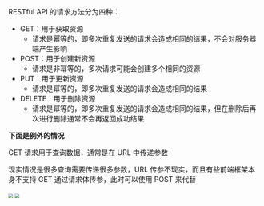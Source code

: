 RESTful API 的请求方法分为四种：

- GET：用于获取资源
  - 请求是幂等的，即多次重复发送的请求会造成相同的结果，不会对服务器端产生影响
- POST：用于创建新资源
  - 请求是非幂等的，多次请求可能会创建多个相同的资源
- PUT：用于更新资源
  - 请求是幂等的，即多次重复发送的请求会造成相同的结果
- DELETE：用于删除资源
  - 请求是幂等的，即多次重复发送的请求会造成相同的结果，但在删除后再次进行删除通常不会再返回成功结果

**下面是例外的情况**

GET 请求用于查询数据，通常是在 URL 中传递参数

现实情况是很多查询需要传递很多参数，URL 传参不现实，而且有些前端框架本身不支持 GET 通过请求体传参，此时可以使用 POST 来代替

<img src="C:\backup\assets\20231008103716.png" style="zoom:56%;" />

<img src="C:\backup\assets\20231008103751.png" style="zoom:56%;" />